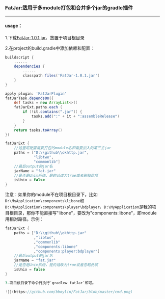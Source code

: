 ### FatJar:适用于多module打包和合并多个jar的gradle插件
----

#### usage：

1.下载[FatJar-1.0.1.jar](https://github.com/bboylin/FatJar/blob/master/FatJar-1.0.1.jar)，放置于项目根目录

2.在project的build.gradle中添加依赖和配置：
```groovy
buildscript {
    ......
    dependencies {
        ......
        classpath files('FatJar-1.0.1.jar')
    }
}

apply plugin: 'FatJarPlugin'
fatJarTask.dependsOn({
    def tasks = new ArrayList<>()
    fatJarExt.paths.each {
        if (!it.contains(".jar")) {
            tasks.add(":" + it + ":assembleRelease")
        }
    }
    return tasks.toArray()
})

fatJarExt {
	//这里可配置需要打包的module名和需要加入的第三方jar
    paths = ["D:\\github\\okhttp.jar",
             "libtwo",
             "commonlib"]
    //最后output的jar名
    jarName = "fat.jar"
    //是否是Unix系统，是的话改为true或者删掉此项
    isUnix = false
}
```
注意：如果你的module不在项目根目录下，比如`D:\MyApplication\components\libone`和`D:\MyApplication\components\player\bdplayer`，`D:\MyApplication`是我的项目根目录，那你不能直接写"libone"，要改为"components:libone"，即module用相对路径。示例：
```groovy
fatJarExt {
    paths = ["D:\\github\\okhttp.jar"
             ,"libtwo",
             ,"commonlib"
             ,"components:libone"
             ,"components:player:bdplayer"]
    //最后output的jar名
    jarName = "fat.jar"
    //是否是Unix系统，是的话改为true或者忽略此项
    isUnix = false
}

3.项目根目录下命令行执行`gradlew fatJar`即可。

![](https://github.com/bboylin/FatJar/blob/master/cmd.png)